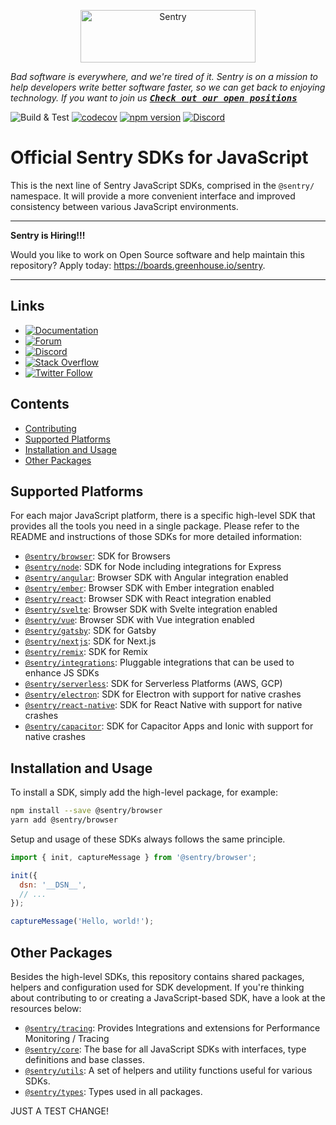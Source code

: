 <p align="center">
  <a href="https://sentry.io/?utm_source=github&utm_medium=logo" target="_blank">
    <img src="https://sentry-brand.storage.googleapis.com/sentry-wordmark-dark-280x84.png" alt="Sentry" width="280" height="84">
  </a>
</p>

_Bad software is everywhere, and we're tired of it. Sentry is on a mission to help developers write better software
faster, so we can get back to enjoying technology. If you want to join us
[<kbd>**Check out our open positions**</kbd>](https://sentry.io/careers/)_

![Build & Test](https://github.com/getsentry/sentry-javascript/workflows/Build%20&%20Test/badge.svg)
[![codecov](https://codecov.io/gh/getsentry/sentry-javascript/branch/master/graph/badge.svg)](https://codecov.io/gh/getsentry/sentry-javascript)
[![npm version](https://img.shields.io/npm/v/@sentry/core.svg)](https://www.npmjs.com/package/@sentry/core)
[![Discord](https://img.shields.io/discord/621778831602221064)](https://discord.gg/Ww9hbqr)

# Official Sentry SDKs for JavaScript

This is the next line of Sentry JavaScript SDKs, comprised in the `@sentry/` namespace. It will provide a more
convenient interface and improved consistency between various JavaScript environments.

---

**Sentry is Hiring!!!**

Would you like to work on Open Source software and help maintain this repository? Apply today:
https://boards.greenhouse.io/sentry.

---

## Links

- [![Documentation](https://img.shields.io/badge/documentation-sentry.io-green.svg)](https://docs.sentry.io/quickstart/)
- [![Forum](https://img.shields.io/badge/forum-sentry-green.svg)](https://forum.sentry.io/c/sdks)
- [![Discord](https://img.shields.io/discord/621778831602221064)](https://discord.gg/Ww9hbqr)
- [![Stack Overflow](https://img.shields.io/badge/stack%20overflow-sentry-green.svg)](http://stackoverflow.com/questions/tagged/sentry)
- [![Twitter Follow](https://img.shields.io/twitter/follow/getsentry?label=getsentry&style=social)](https://twitter.com/intent/follow?screen_name=getsentry)

## Contents

- [Contributing](https://github.com/getsentry/sentry-javascript/blob/master/CONTRIBUTING.md)
- [Supported Platforms](#supported-platforms)
- [Installation and Usage](#installation-and-usage)
- [Other Packages](#other-packages)

## Supported Platforms

For each major JavaScript platform, there is a specific high-level SDK that provides all the tools you need in a single
package. Please refer to the README and instructions of those SDKs for more detailed information:

- [`@sentry/browser`](https://github.com/getsentry/sentry-javascript/tree/master/packages/browser): SDK for Browsers
- [`@sentry/node`](https://github.com/getsentry/sentry-javascript/tree/master/packages/node): SDK for Node including
  integrations for Express
- [`@sentry/angular`](https://github.com/getsentry/sentry-javascript/tree/master/packages/angular): Browser SDK with
  Angular integration enabled
- [`@sentry/ember`](https://github.com/getsentry/sentry-javascript/tree/master/packages/ember): Browser SDK with Ember
  integration enabled
- [`@sentry/react`](https://github.com/getsentry/sentry-javascript/tree/master/packages/react): Browser SDK with React
  integration enabled
- [`@sentry/svelte`](https://github.com/getsentry/sentry-javascript/tree/master/packages/svelte): Browser SDK with
  Svelte integration enabled
- [`@sentry/vue`](https://github.com/getsentry/sentry-javascript/tree/master/packages/vue): Browser SDK with Vue
  integration enabled
- [`@sentry/gatsby`](https://github.com/getsentry/sentry-javascript/tree/master/packages/gatsby): SDK for Gatsby
- [`@sentry/nextjs`](https://github.com/getsentry/sentry-javascript/tree/master/packages/nextjs): SDK for Next.js
- [`@sentry/remix`](https://github.com/getsentry/sentry-javascript/tree/master/packages/remix): SDK for Remix
- [`@sentry/integrations`](https://github.com/getsentry/sentry-javascript/tree/master/packages/integrations): Pluggable
  integrations that can be used to enhance JS SDKs
- [`@sentry/serverless`](https://github.com/getsentry/sentry-javascript/tree/master/packages/serverless): SDK for
  Serverless Platforms (AWS, GCP)
- [`@sentry/electron`](https://github.com/getsentry/sentry-electron): SDK for Electron with support for native crashes
- [`@sentry/react-native`](https://github.com/getsentry/sentry-react-native): SDK for React Native with support for
  native crashes
- [`@sentry/capacitor`](https://github.com/getsentry/sentry-capacitor): SDK for Capacitor Apps and Ionic with support
  for native crashes

## Installation and Usage

To install a SDK, simply add the high-level package, for example:

```sh
npm install --save @sentry/browser
yarn add @sentry/browser
```

Setup and usage of these SDKs always follows the same principle.

```javascript
import { init, captureMessage } from '@sentry/browser';

init({
  dsn: '__DSN__',
  // ...
});

captureMessage('Hello, world!');
```

## Other Packages

Besides the high-level SDKs, this repository contains shared packages, helpers and configuration used for SDK
development. If you're thinking about contributing to or creating a JavaScript-based SDK, have a look at the resources
below:

- [`@sentry/tracing`](https://github.com/getsentry/sentry-javascript/tree/master/packages/tracing): Provides
  Integrations and extensions for Performance Monitoring / Tracing
- [`@sentry/core`](https://github.com/getsentry/sentry-javascript/tree/master/packages/core): The base for all
  JavaScript SDKs with interfaces, type definitions and base classes.
- [`@sentry/utils`](https://github.com/getsentry/sentry-javascript/tree/master/packages/utils): A set of helpers and
  utility functions useful for various SDKs.
- [`@sentry/types`](https://github.com/getsentry/sentry-javascript/tree/master/packages/types): Types used in all
  packages.

JUST A TEST CHANGE!
